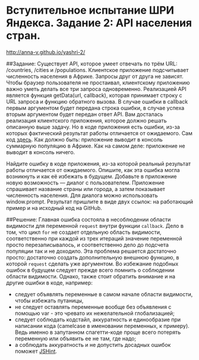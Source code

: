 # Вступительное испытание ШРИ Яндекса. Задание  2: API населения стран.
http://anna-v.github.io/yashri-2/

##Задание:
Существует API, которое умеет отвечать по трём URL: /countries, /cities и /populations. Клиентское приложение подсчитывает численность населения в Африке. Запросы друг от друга не зависят. Чтобы браузер пользователя не простаивал, клиентскому приложению важно уметь делать все три запроса одновременно. Реализацией API является функция getData(url, callback), которая принимает строку с URL запроса и функцию обратного вызова. В случае ошибки в callback первым аргументом будет передана строка ошибки, в случае успеха вторым аргументом будет передан ответ API.
Вам досталась реализация клиентского приложения, которое должно решать описанную выше задачу. Но в коде приложения есть ошибки, из-за которых фактический результат работы отличается от ожидаемого. Сам код [здесь](https://gist.github.com/verkholantsev/4d14ce053b009dac1225).
Как должно быть: приложение выводит в консоль суммарную популяцию в Африке.
Как на самом деле: приложение не выводит в консоль ничего.

Найдите ошибку в коде приложения, из-за которой реальный результат работы отличается от ожидаемого. Опишите, как эта ошибка могла возникнуть и как её избежать в будущем.
Добавьте в приложение новую возможность — диалог с пользователем. Приложение спрашивает название страны или города, а затем показывает численность населения. Для диалога можно использовать window.prompt.
Результат пришлите в виде двух ссылок: на работающий пример и на исходный код на GitHub.

##Решение:
Главная ошибка состояла в несоблюдении области видимости для переменной `request` внутри функции `callback`. Дело в том, что цикл `for` не создает отдельную область видимости, соответственно при каждой из трех итераций значение переменной просто перезаписывалось, и соответственно дело до подсчета популяции так и не доходило.
Эта проблема решается достаточно просто: достаточно создать дополнительную внешнюю функцию, в которой `request` сделать уже аргументом.
Во избежание подобных ошибок в будущем следует прежде всего помнить о соблюдении области видимости.
Однако, также стоит обратить внимание и на другие ошибки в коде, например:
* следует объявлять переменные в самом начале области видимости, чтобы избежать путаницы,
* не следует оставлять переменные вообще без объявления с помощью var - это чревато их нежелательной глобализацией;
* следует соблюдать кодстайл, аккуратность и единообразие при написании кода (camelcase в именовании переменных, к примеру). Ведь именно в запутанном спагетти-коде проще всего потерять переменную или объявить ее не там, где надо;
* а соблюдать аккуратность и не допустить досадных ошибок поможет [JSHint](http://jshint.com/).
